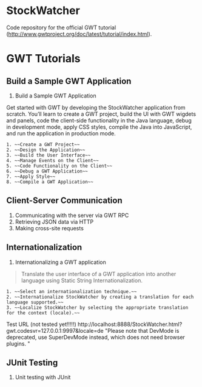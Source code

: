 # StockWatcher
Code repository for the official GWT tutorial (http://www.gwtproject.org/doc/latest/tutorial/index.html).

# GWT Tutorials
## Build a Sample GWT Application

1. Build a Sample GWT Application
>
Get started with GWT by developing the StockWatcher application from scratch. You’ll learn 
to create a GWT project, build the UI with GWT wigdets and panels, code the client-side 
functionality in the Java language, debug in development mode, apply CSS styles, compile the 
Java into JavaScript, and run the application in production mode.

	1. ~~Create a GWT Project~~
	2. ~~Design the Application~~
	3. ~~Build the User Interface~~
	4. ~~Manage Events on the Client~~
	5. ~~Code Functionality on the Client~~
	6. ~~Debug a GWT Application~~
	7. ~~Apply Style~~
	8. ~~Compile a GWT Application~~

## Client-Server Communication
1. Communicating with the server via GWT RPC
2. Retrieving JSON data via HTTP
3. Making cross-site requests

## Internationalization
1. Internationalizing a GWT application
> Translate the user interface of a GWT application into another language using Static String Internationalization.

	1. ~~Select an internationalization technique.~~
	2. ~~Internationalize StockWatcher by creating a translation for each language supported.~~
	3. ~~Localize StockWatcher by selecting the appropriate translation for the context (locale).~~

Test URL (not tested yet!!!!!)
http://localhost:8888/StockWatcher.html?gwt.codesvr=127.0.0.1:9997&locale=de
"Please note that DevMode is deprecated, use SuperDevMode instead, which does not need browser plugins. "	

## JUnit Testing
1. Unit testing with JUnit

